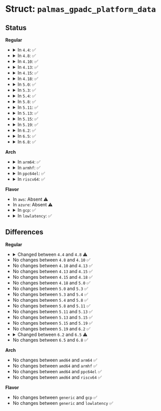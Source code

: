 # Struct: <code>palmas_gpadc_platform_data</code>

## Status
<b>Regular</b>
<ul>
<li>
<details>
<summary>In <code>4.4</code>: ✅</summary>

```c
struct palmas_gpadc_platform_data {
    int ch3_current;
    int ch0_current;
    int bat_removal;
    int start_polarity;
};
```
</details>
</li>
<li>
<details>
<summary>In <code>4.8</code>: ✅</summary>

```c
struct palmas_gpadc_platform_data {
    int ch3_current;
    int ch0_current;
    bool extended_delay;
    int bat_removal;
    int start_polarity;
    int auto_conversion_period_ms;
    struct palmas_adc_wakeup_property *adc_wakeup1_data;
    struct palmas_adc_wakeup_property *adc_wakeup2_data;
};
```
</details>
</li>
<li>
<details>
<summary>In <code>4.10</code>: ✅</summary>

```c
struct palmas_gpadc_platform_data {
    int ch3_current;
    int ch0_current;
    bool extended_delay;
    int bat_removal;
    int start_polarity;
    int auto_conversion_period_ms;
    struct palmas_adc_wakeup_property *adc_wakeup1_data;
    struct palmas_adc_wakeup_property *adc_wakeup2_data;
};
```
</details>
</li>
<li>
<details>
<summary>In <code>4.13</code>: ✅</summary>

```c
struct palmas_gpadc_platform_data {
    int ch3_current;
    int ch0_current;
    bool extended_delay;
    int bat_removal;
    int start_polarity;
    int auto_conversion_period_ms;
    struct palmas_adc_wakeup_property *adc_wakeup1_data;
    struct palmas_adc_wakeup_property *adc_wakeup2_data;
};
```
</details>
</li>
<li>
<details>
<summary>In <code>4.15</code>: ✅</summary>

```c
struct palmas_gpadc_platform_data {
    int ch3_current;
    int ch0_current;
    bool extended_delay;
    int bat_removal;
    int start_polarity;
    int auto_conversion_period_ms;
    struct palmas_adc_wakeup_property *adc_wakeup1_data;
    struct palmas_adc_wakeup_property *adc_wakeup2_data;
};
```
</details>
</li>
<li>
<details>
<summary>In <code>4.18</code>: ✅</summary>

```c
struct palmas_gpadc_platform_data {
    int ch3_current;
    int ch0_current;
    bool extended_delay;
    int bat_removal;
    int start_polarity;
    int auto_conversion_period_ms;
    struct palmas_adc_wakeup_property *adc_wakeup1_data;
    struct palmas_adc_wakeup_property *adc_wakeup2_data;
};
```
</details>
</li>
<li>
<details>
<summary>In <code>5.0</code>: ✅</summary>

```c
struct palmas_gpadc_platform_data {
    int ch3_current;
    int ch0_current;
    bool extended_delay;
    int bat_removal;
    int start_polarity;
    int auto_conversion_period_ms;
    struct palmas_adc_wakeup_property *adc_wakeup1_data;
    struct palmas_adc_wakeup_property *adc_wakeup2_data;
};
```
</details>
</li>
<li>
<details>
<summary>In <code>5.3</code>: ✅</summary>

```c
struct palmas_gpadc_platform_data {
    int ch3_current;
    int ch0_current;
    bool extended_delay;
    int bat_removal;
    int start_polarity;
    int auto_conversion_period_ms;
    struct palmas_adc_wakeup_property *adc_wakeup1_data;
    struct palmas_adc_wakeup_property *adc_wakeup2_data;
};
```
</details>
</li>
<li>
<details>
<summary>In <code>5.4</code>: ✅</summary>

```c
struct palmas_gpadc_platform_data {
    int ch3_current;
    int ch0_current;
    bool extended_delay;
    int bat_removal;
    int start_polarity;
    int auto_conversion_period_ms;
    struct palmas_adc_wakeup_property *adc_wakeup1_data;
    struct palmas_adc_wakeup_property *adc_wakeup2_data;
};
```
</details>
</li>
<li>
<details>
<summary>In <code>5.8</code>: ✅</summary>

```c
struct palmas_gpadc_platform_data {
    int ch3_current;
    int ch0_current;
    bool extended_delay;
    int bat_removal;
    int start_polarity;
    int auto_conversion_period_ms;
    struct palmas_adc_wakeup_property *adc_wakeup1_data;
    struct palmas_adc_wakeup_property *adc_wakeup2_data;
};
```
</details>
</li>
<li>
<details>
<summary>In <code>5.11</code>: ✅</summary>

```c
struct palmas_gpadc_platform_data {
    int ch3_current;
    int ch0_current;
    bool extended_delay;
    int bat_removal;
    int start_polarity;
    int auto_conversion_period_ms;
    struct palmas_adc_wakeup_property *adc_wakeup1_data;
    struct palmas_adc_wakeup_property *adc_wakeup2_data;
};
```
</details>
</li>
<li>
<details>
<summary>In <code>5.13</code>: ✅</summary>

```c
struct palmas_gpadc_platform_data {
    int ch3_current;
    int ch0_current;
    bool extended_delay;
    int bat_removal;
    int start_polarity;
    int auto_conversion_period_ms;
    struct palmas_adc_wakeup_property *adc_wakeup1_data;
    struct palmas_adc_wakeup_property *adc_wakeup2_data;
};
```
</details>
</li>
<li>
<details>
<summary>In <code>5.15</code>: ✅</summary>

```c
struct palmas_gpadc_platform_data {
    int ch3_current;
    int ch0_current;
    bool extended_delay;
    int bat_removal;
    int start_polarity;
    int auto_conversion_period_ms;
    struct palmas_adc_wakeup_property *adc_wakeup1_data;
    struct palmas_adc_wakeup_property *adc_wakeup2_data;
};
```
</details>
</li>
<li>
<details>
<summary>In <code>5.19</code>: ✅</summary>

```c
struct palmas_gpadc_platform_data {
    int ch3_current;
    int ch0_current;
    bool extended_delay;
    int bat_removal;
    int start_polarity;
    int auto_conversion_period_ms;
    struct palmas_adc_wakeup_property *adc_wakeup1_data;
    struct palmas_adc_wakeup_property *adc_wakeup2_data;
};
```
</details>
</li>
<li>
<details>
<summary>In <code>6.2</code>: ✅</summary>

```c
struct palmas_gpadc_platform_data {
    int ch3_current;
    int ch0_current;
    bool extended_delay;
    int bat_removal;
    int start_polarity;
    int auto_conversion_period_ms;
    struct palmas_adc_wakeup_property *adc_wakeup1_data;
    struct palmas_adc_wakeup_property *adc_wakeup2_data;
};
```
</details>
</li>
<li>
<details>
<summary>In <code>6.5</code>: ✅</summary>

```c
struct palmas_gpadc_platform_data {
    int ch3_current;
    int ch0_current;
    bool extended_delay;
    int bat_removal;
    int start_polarity;
    int auto_conversion_period_ms;
};
```
</details>
</li>
<li>
<details>
<summary>In <code>6.8</code>: ✅</summary>

```c
struct palmas_gpadc_platform_data {
    int ch3_current;
    int ch0_current;
    bool extended_delay;
    int bat_removal;
    int start_polarity;
    int auto_conversion_period_ms;
};
```
</details>
</li>
</ul>
<b>Arch</b>
<ul>
<li>
<details>
<summary>In <code>arm64</code>: ✅</summary>

```c
struct palmas_gpadc_platform_data {
    int ch3_current;
    int ch0_current;
    bool extended_delay;
    int bat_removal;
    int start_polarity;
    int auto_conversion_period_ms;
    struct palmas_adc_wakeup_property *adc_wakeup1_data;
    struct palmas_adc_wakeup_property *adc_wakeup2_data;
};
```
</details>
</li>
<li>
<details>
<summary>In <code>armhf</code>: ✅</summary>

```c
struct palmas_gpadc_platform_data {
    int ch3_current;
    int ch0_current;
    bool extended_delay;
    int bat_removal;
    int start_polarity;
    int auto_conversion_period_ms;
    struct palmas_adc_wakeup_property *adc_wakeup1_data;
    struct palmas_adc_wakeup_property *adc_wakeup2_data;
};
```
</details>
</li>
<li>
<details>
<summary>In <code>ppc64el</code>: ✅</summary>

```c
struct palmas_gpadc_platform_data {
    int ch3_current;
    int ch0_current;
    bool extended_delay;
    int bat_removal;
    int start_polarity;
    int auto_conversion_period_ms;
    struct palmas_adc_wakeup_property *adc_wakeup1_data;
    struct palmas_adc_wakeup_property *adc_wakeup2_data;
};
```
</details>
</li>
<li>
<details>
<summary>In <code>riscv64</code>: ✅</summary>

```c
struct palmas_gpadc_platform_data {
    int ch3_current;
    int ch0_current;
    bool extended_delay;
    int bat_removal;
    int start_polarity;
    int auto_conversion_period_ms;
    struct palmas_adc_wakeup_property *adc_wakeup1_data;
    struct palmas_adc_wakeup_property *adc_wakeup2_data;
};
```
</details>
</li>
</ul>
<b>Flavor</b>
<ul>
<li>
In <code>aws</code>: Absent ⚠️
</li>
<li>
In <code>azure</code>: Absent ⚠️
</li>
<li>
<details>
<summary>In <code>gcp</code>: ✅</summary>

```c
struct palmas_gpadc_platform_data {
    int ch3_current;
    int ch0_current;
    bool extended_delay;
    int bat_removal;
    int start_polarity;
    int auto_conversion_period_ms;
    struct palmas_adc_wakeup_property *adc_wakeup1_data;
    struct palmas_adc_wakeup_property *adc_wakeup2_data;
};
```
</details>
</li>
<li>
<details>
<summary>In <code>lowlatency</code>: ✅</summary>

```c
struct palmas_gpadc_platform_data {
    int ch3_current;
    int ch0_current;
    bool extended_delay;
    int bat_removal;
    int start_polarity;
    int auto_conversion_period_ms;
    struct palmas_adc_wakeup_property *adc_wakeup1_data;
    struct palmas_adc_wakeup_property *adc_wakeup2_data;
};
```
</details>
</li>
</ul>

## Differences
<b>Regular</b>
<ul>
<li>
<details>
<summary>Changed between <code>4.4</code> and <code>4.8</code> ⚠️</summary>
<ul>
<li>
<b>Field added. </b>
<code>bool extended_delay</code>
</li>
<li>
<b>Field added. </b>
<code>int auto_conversion_period_ms</code>
</li>
<li>
<b>Field added. </b>
<code>struct palmas_adc_wakeup_property *adc_wakeup1_data</code>
</li>
<li>
<b>Field added. </b>
<code>struct palmas_adc_wakeup_property *adc_wakeup2_data</code>
</li>
</ul>
</details>
</li>
<li>
No changes between <code>4.8</code> and <code>4.10</code> ✅
</li>
<li>
No changes between <code>4.10</code> and <code>4.13</code> ✅
</li>
<li>
No changes between <code>4.13</code> and <code>4.15</code> ✅
</li>
<li>
No changes between <code>4.15</code> and <code>4.18</code> ✅
</li>
<li>
No changes between <code>4.18</code> and <code>5.0</code> ✅
</li>
<li>
No changes between <code>5.0</code> and <code>5.3</code> ✅
</li>
<li>
No changes between <code>5.3</code> and <code>5.4</code> ✅
</li>
<li>
No changes between <code>5.4</code> and <code>5.8</code> ✅
</li>
<li>
No changes between <code>5.8</code> and <code>5.11</code> ✅
</li>
<li>
No changes between <code>5.11</code> and <code>5.13</code> ✅
</li>
<li>
No changes between <code>5.13</code> and <code>5.15</code> ✅
</li>
<li>
No changes between <code>5.15</code> and <code>5.19</code> ✅
</li>
<li>
No changes between <code>5.19</code> and <code>6.2</code> ✅
</li>
<li>
<details>
<summary>Changed between <code>6.2</code> and <code>6.5</code> ⚠️</summary>
<ul>
<li>
<b>Field removed. </b>
<code>struct palmas_adc_wakeup_property *adc_wakeup1_data</code>
</li>
<li>
<b>Field removed. </b>
<code>struct palmas_adc_wakeup_property *adc_wakeup2_data</code>
</li>
</ul>
</details>
</li>
<li>
No changes between <code>6.5</code> and <code>6.8</code> ✅
</li>
</ul>
<b>Arch</b>
<ul>
<li>
No changes between <code>amd64</code> and <code>arm64</code> ✅
</li>
<li>
No changes between <code>amd64</code> and <code>armhf</code> ✅
</li>
<li>
No changes between <code>amd64</code> and <code>ppc64el</code> ✅
</li>
<li>
No changes between <code>amd64</code> and <code>riscv64</code> ✅
</li>
</ul>
<b>Flavor</b>
<ul>
<li>
No changes between <code>generic</code> and <code>gcp</code> ✅
</li>
<li>
No changes between <code>generic</code> and <code>lowlatency</code> ✅
</li>
</ul>

